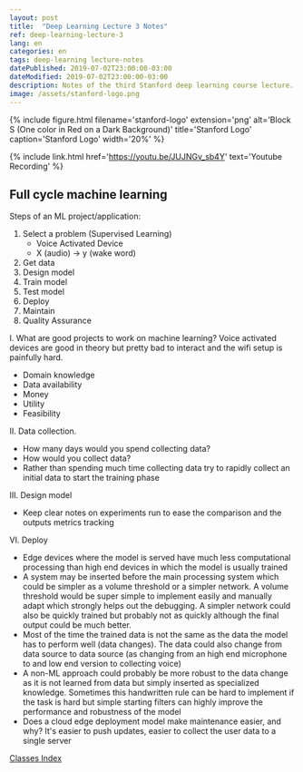 ```yaml
---
layout: post
title:  "Deep Learning Lecture 3 Notes"
ref: deep-learning-lecture-3
lang: en
categories: en
tags: deep-learning lecture-notes
datePublished: 2019-07-02T23:00:00-03:00
dateModified: 2019-07-02T23:00:00-03:00
description: Notes of the third Stanford deep learning course lecture.
image: /assets/stanford-logo.png
---
```

{% include figure.html filename='stanford-logo' extension='png' alt='Block S (One color in Red on a Dark Background)' title='Stanford Logo' caption='Stanford Logo' width='20%' %}

{% include link.html href='https://youtu.be/JUJNGv_sb4Y' text='Youtube Recording' %}

## Full cycle machine learning

Steps of an ML project/application:

1. Select a problem (Supervised Learning) 
	- Voice Activated Device
	- X (audio) -> y (wake word)
2. Get data
3. Design model
4. Train model
5. Test model
6. Deploy
7. Maintain
8. Quality Assurance

I. What are good projects to work on machine learning?
Voice activated devices are good in theory but pretty bad to interact and the wifi setup is painfully hard.

* Domain knowledge
* Data availability
* Money
* Utility
* Feasibility

II. Data collection.

* How many days would you spend collecting data?
* How would you collect data?
* Rather than spending much time collecting data try to rapidly collect an initial data to start the training phase

III. Design model

* Keep clear notes on experiments run to ease the comparison and the outputs metrics tracking

VI. Deploy

* Edge devices where the model is served have much less computational processing than high end devices in which the model is usually trained
*  A system may be inserted before the main processing system which could be simpler as a volume threshold or a simpler network. A volume threshold would be super simple to implement easily and manually adapt which strongly helps out the debugging. A simpler network could also be quickly trained but probably not as quickly although the final output could be much better.
* Most of the time the trained data is not the same as the data the model has to perform well (data changes). The data could also change from data source to data source (as changing from an high end microphone to and low end version to collecting voice)
* A non-ML approach could probably be more robust to the data change as it is not learned from data but simply inserted as specialized knowledge. Sometimes this handwritten rule can be hard to implement if the task is hard but simple starting filters can highly improve the performance and robustness of the model
* Does a cloud edge deployment model make maintenance easier, and why? It's easier to push updates, easier to collect the user data to a single server

<a href="{{ site.baseurl }}{% link _posts/en/2019-05-20-stanford-deep-learning-notes-lecture-index.md  %}">Classes Index</a>